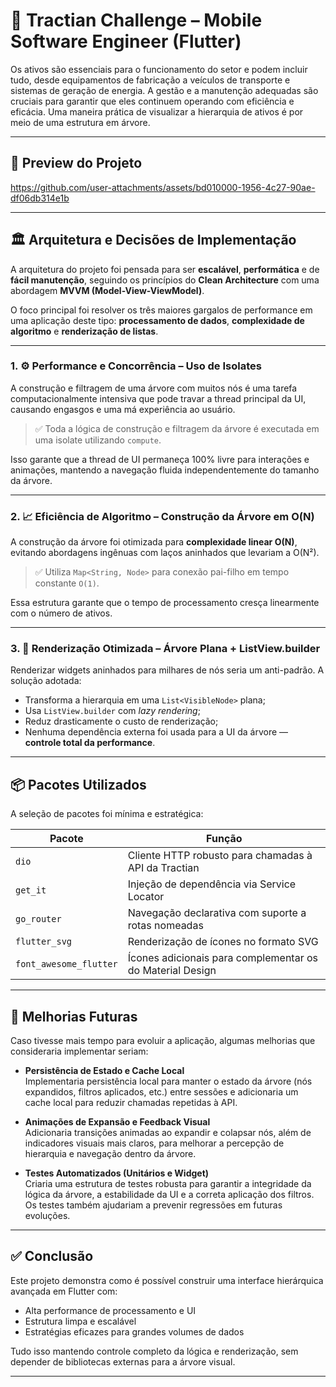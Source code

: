 # 🚀 Tractian Challenge – Mobile Software Engineer (Flutter)

Os ativos são essenciais para o funcionamento do setor e podem incluir tudo, desde equipamentos de fabricação a veículos de transporte e sistemas de geração de energia. A gestão e a manutenção adequadas são cruciais para garantir que eles continuem operando com eficiência e eficácia. Uma maneira prática de visualizar a hierarquia de ativos é por meio de uma estrutura em árvore.

---

## 🎥 Preview do Projeto


https://github.com/user-attachments/assets/bd010000-1956-4c27-90ae-df06db314e1b


---

## 🏛️ Arquitetura e Decisões de Implementação

A arquitetura do projeto foi pensada para ser **escalável**, **performática** e de **fácil manutenção**, seguindo os princípios do **Clean Architecture** com uma abordagem **MVVM (Model-View-ViewModel)**.

O foco principal foi resolver os três maiores gargalos de performance em uma aplicação deste tipo: **processamento de dados**, **complexidade de algoritmo** e **renderização de listas**.

---

### 1. ⚙️ Performance e Concorrência – Uso de Isolates

A construção e filtragem de uma árvore com muitos nós é uma tarefa computacionalmente intensiva que pode travar a thread principal da UI, causando engasgos e uma má experiência ao usuário.

> ✅ Toda a lógica de construção e filtragem da árvore é executada em uma isolate utilizando `compute`.

Isso garante que a thread de UI permaneça 100% livre para interações e animações, mantendo a navegação fluida independentemente do tamanho da árvore.

---

### 2. 📈 Eficiência de Algoritmo – Construção da Árvore em O(N)

A construção da árvore foi otimizada para **complexidade linear O(N)**, evitando abordagens ingênuas com laços aninhados que levariam a O(N²).

> ✅ Utiliza `Map<String, Node>` para conexão pai-filho em tempo constante `O(1)`.

Essa estrutura garante que o tempo de processamento cresça linearmente com o número de ativos.

---

### 3. 🧱 Renderização Otimizada – Árvore Plana + ListView.builder

Renderizar widgets aninhados para milhares de nós seria um anti-padrão. A solução adotada:

- Transforma a hierarquia em uma `List<VisibleNode>` plana;
- Usa `ListView.builder` com *lazy rendering*;
- Reduz drasticamente o custo de renderização;
- Nenhuma dependência externa foi usada para a UI da árvore — **controle total da performance**.

---

## 📦 Pacotes Utilizados

A seleção de pacotes foi mínima e estratégica:

| Pacote              | Função                                                                 |
|---------------------|------------------------------------------------------------------------|
| `dio`               | Cliente HTTP robusto para chamadas à API da Tractian                   |
| `get_it`            | Injeção de dependência via Service Locator                             |
| `go_router`         | Navegação declarativa com suporte a rotas nomeadas                     |
| `flutter_svg`       | Renderização de ícones no formato SVG                                  |
| `font_awesome_flutter` | Ícones adicionais para complementar os do Material Design         |

---

## 🚀 Melhorias Futuras

Caso tivesse mais tempo para evoluir a aplicação, algumas melhorias que consideraria implementar seriam:

- **Persistência de Estado e Cache Local**  
  Implementaria persistência local para manter o estado da árvore (nós expandidos, filtros aplicados, etc.) entre sessões e adicionaria um cache local para reduzir chamadas repetidas à API.

- **Animações de Expansão e Feedback Visual**  
  Adicionaria transições animadas ao expandir e colapsar nós, além de indicadores visuais mais claros, para melhorar a percepção de hierarquia e navegação dentro da árvore.

- **Testes Automatizados (Unitários e Widget)**  
  Criaria uma estrutura de testes robusta para garantir a integridade da lógica da árvore, a estabilidade da UI e a correta aplicação dos filtros. Os testes também ajudariam a prevenir regressões em futuras evoluções.

---

## ✅ Conclusão

Este projeto demonstra como é possível construir uma interface hierárquica avançada em Flutter com:

- Alta performance de processamento e UI
- Estrutura limpa e escalável
- Estratégias eficazes para grandes volumes de dados

Tudo isso mantendo controle completo da lógica e renderização, sem depender de bibliotecas externas para a árvore visual.

---
